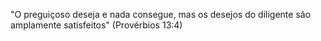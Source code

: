 "O preguiçoso deseja e nada consegue, mas os desejos do diligente são amplamente satisfeitos" (Provérbios 13:4)
